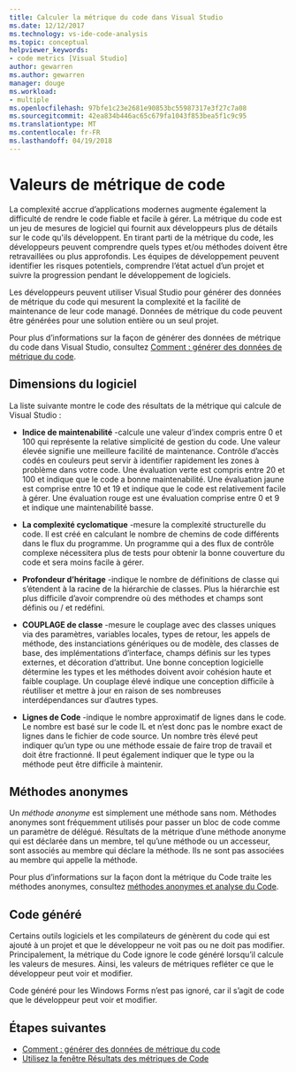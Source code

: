 ```yaml
---
title: Calculer la métrique du code dans Visual Studio
ms.date: 12/12/2017
ms.technology: vs-ide-code-analysis
ms.topic: conceptual
helpviewer_keywords:
- code metrics [Visual Studio]
author: gewarren
ms.author: gewarren
manager: douge
ms.workload:
- multiple
ms.openlocfilehash: 97bfe1c23e2681e90853bc55987317e3f27c7a08
ms.sourcegitcommit: 42ea834b446ac65c679fa1043f853bea5f1c9c95
ms.translationtype: MT
ms.contentlocale: fr-FR
ms.lasthandoff: 04/19/2018
---
```

# <a name="code-metrics-values"></a>Valeurs de métrique de code

La complexité accrue d’applications modernes augmente également la difficulté de rendre le code fiable et facile à gérer. La métrique du code est un jeu de mesures de logiciel qui fournit aux développeurs plus de détails sur le code qu'ils développent. En tirant parti de la métrique du code, les développeurs peuvent comprendre quels types et/ou méthodes doivent être retravaillées ou plus approfondis. Les équipes de développement peuvent identifier les risques potentiels, comprendre l’état actuel d’un projet et suivre la progression pendant le développement de logiciels.

Les développeurs peuvent utiliser Visual Studio pour générer des données de métrique du code qui mesurent la complexité et la facilité de maintenance de leur code managé. Données de métrique du code peuvent être générées pour une solution entière ou un seul projet.

Pour plus d’informations sur la façon de générer des données de métrique du code dans Visual Studio, consultez [Comment : générer des données de métrique du code](../code-quality/how-to-generate-code-metrics-data.md).

## <a name="software-measurements"></a>Dimensions du logiciel

La liste suivante montre le code des résultats de la métrique qui calcule de Visual Studio :

- **Indice de maintenabilité** -calcule une valeur d’index compris entre 0 et 100 qui représente la relative simplicité de gestion du code. Une valeur élevée signifie une meilleure facilité de maintenance. Contrôle d’accès codés en couleurs peut servir à identifier rapidement les zones à problème dans votre code. Une évaluation verte est compris entre 20 et 100 et indique que le code a bonne maintenabilité. Une évaluation jaune est comprise entre 10 et 19 et indique que le code est relativement facile à gérer. Une évaluation rouge est une évaluation comprise entre 0 et 9 et indique une maintenabilité basse.

- **La complexité cyclomatique** -mesure la complexité structurelle du code. Il est créé en calculant le nombre de chemins de code différents dans le flux du programme. Un programme qui a des flux de contrôle complexe nécessitera plus de tests pour obtenir la bonne couverture du code et sera moins facile à gérer.

- **Profondeur d’héritage** -indique le nombre de définitions de classe qui s’étendent à la racine de la hiérarchie de classes. Plus la hiérarchie est plus difficile d’avoir comprendre où des méthodes et champs sont définis ou / et redéfini.

- **COUPLAGE de classe** -mesure le couplage avec des classes uniques via des paramètres, variables locales, types de retour, les appels de méthode, des instanciations génériques ou de modèle, des classes de base, des implémentations d’interface, champs définis sur les types externes, et décoration d’attribut. Une bonne conception logicielle détermine les types et les méthodes doivent avoir cohésion haute et faible couplage. Un couplage élevé indique une conception difficile à réutiliser et mettre à jour en raison de ses nombreuses interdépendances sur d’autres types.

- **Lignes de Code** -indique le nombre approximatif de lignes dans le code. Le nombre est basé sur le code IL et n’est donc pas le nombre exact de lignes dans le fichier de code source. Un nombre très élevé peut indiquer qu’un type ou une méthode essaie de faire trop de travail et doit être fractionné. Il peut également indiquer que le type ou la méthode peut être difficile à maintenir.

## <a name="anonymous-methods"></a>Méthodes anonymes

Un *méthode anonyme* est simplement une méthode sans nom. Méthodes anonymes sont fréquemment utilisés pour passer un bloc de code comme un paramètre de délégué. Résultats de la métrique d’une méthode anonyme qui est déclarée dans un membre, tel qu’une méthode ou un accesseur, sont associés au membre qui déclare la méthode. Ils ne sont pas associées au membre qui appelle la méthode.

Pour plus d’informations sur la façon dont la métrique du Code traite les méthodes anonymes, consultez [méthodes anonymes et analyse du Code](../code-quality/anonymous-methods-and-code-analysis.md).

## <a name="generated-code"></a>Code généré

Certains outils logiciels et les compilateurs de génèrent du code qui est ajouté à un projet et que le développeur ne voit pas ou ne doit pas modifier. Principalement, la métrique du Code ignore le code généré lorsqu’il calcule les valeurs de mesures. Ainsi, les valeurs de métriques refléter ce que le développeur peut voir et modifier.

Code généré pour les Windows Forms n’est pas ignoré, car il s’agit de code que le développeur peut voir et modifier.

## <a name="next-steps"></a>Étapes suivantes

- [Comment : générer des données de métrique du code](../code-quality/how-to-generate-code-metrics-data.md)
- [Utilisez la fenêtre Résultats des métriques de Code](../code-quality/working-with-code-metrics-data.md)